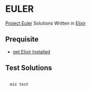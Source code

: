 # EULER

[Project Euler](https://projecteuler.net) Solutions Written in [Elixir](https://elixir-lang.org)


## Prequisite

- [get Elixir Installed](https://elixir-lang.org/install.html)

## Test Solutions

```shell

  mix test

```

